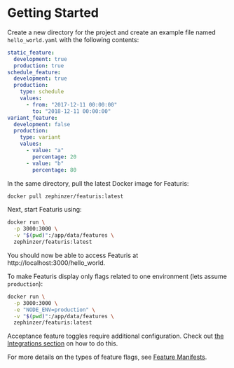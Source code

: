 # Getting Started
Create a new directory for the project and create an example file named `hello_world.yaml` with the following contents:

```yaml
static_feature:
  development: true
  production: true
schedule_feature:
  development: true
  production:
    type: schedule
    values:
      - from: "2017-12-11 00:00:00"
        to: "2018-12-11 00:00:00"
variant_feature:
  development: false
  production:
    type: variant
    values:
      - value: "a"
        percentage: 20
      - value: "b"
        percentage: 80
```

In the same directory, pull the latest Docker image for Featuris:

```bash
docker pull zephinzer/featuris:latest
```

Next, start Featuris using:

```bash
docker run \
  -p 3000:3000 \
  -v "$(pwd)":/app/data/features \
  zephinzer/featuris:latest
```

You should now be able to access Featuris at http://localhost:3000/hello_world.

To make Featuris display only flags related to one environment (lets assume `production`):

```bash
docker run \
  -p 3000:3000 \
  -e "NODE_ENV=production" \
  -v "$(pwd)":/app/data/features \
  zephinzer/featuris:latest
```

Acceptance feature toggles require additional configuration. Check out [the Integrations section](integrations.md) on how to do this.

For more details on the types of feature flags, see [Feature Manifests](feature-manifests.md).
